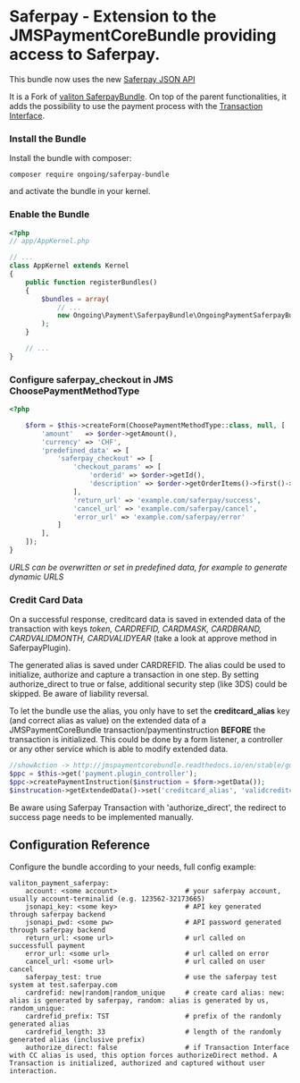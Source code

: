 # Saferpay - Extension to the JMSPaymentCoreBundle providing access to Saferpay.

This bundle now uses the new [Saferpay JSON API](http://saferpay.github.io/jsonapi)

It is a Fork of [valiton SaferpayBundle](https://github.com/valiton/SaferpayBundle). On top of the parent functionalities, 
it adds the possibility to use the payment process with the [Transaction Interface](http://saferpay.github.io/jsonapi/index.html#ChapterTransaction).

### Install the Bundle

Install the bundle with composer:

```
composer require ongoing/saferpay-bundle
```

and activate the bundle in your kernel.


### Enable the Bundle

```php
<?php
// app/AppKernel.php

// ...
class AppKernel extends Kernel
{
    public function registerBundles()
    {
        $bundles = array(
            // ...
            new Ongoing\Payment\SaferpayBundle\OngoingPaymentSaferpayBundle()
        );
    }

    // ...
}
```

### Configure saferpay_checkout in JMS ChoosePaymentMethodType

```php
<?php

    $form = $this->createForm(ChoosePaymentMethodType::class, null, [
        'amount'   => $order->getAmount(),
        'currency' => 'CHF',
        'predefined_data' => [          
            'saferpay_checkout' => [
                'checkout_params' => [
                    'orderid' => $order->getId(),
                    'description' => $order->getOrderItems()->first()->getName()
                ],
                'return_url' => 'example.com/saferpay/success',
                'cancel_url' => 'example.com/saferpay/cancel',
                'error_url' => 'example.com/saferpay/error'
            ]   
        ],
    ]);
}
```

*URLS can be overwritten or set in predefined data, for example to generate dynamic URLS*

### Credit Card Data

On a successful response, creditcard data is saved in extended data of the transaction with keys *token, CARDREFID, CARDMASK, CARDBRAND, CARDVALIDMONTH, CARDVALIDYEAR* (take a look at approve method in SaferpayPlugin).

The generated alias is saved under CARDREFID. The alias could be used to initialize, authorize and capture a transaction in one step. By setting authorize_direct to true or false, additional security step (like 3DS) could be skipped. Be aware of liability reversal.      


To let the bundle use the alias, you only have to set the **creditcard_alias** key (and correct alias as value) on the extended data of a JMSPaymentCoreBundle transaction/paymentinstruction **BEFORE** the transaction is initialized. This could be done by a form listener, a controller or any other service which is able to modify extended data.  

```php
//showAction -> http://jmspaymentcorebundle.readthedocs.io/en/stable/guides/accepting_payments.html
$ppc = $this->get('payment.plugin_controller');
$ppc->createPaymentInstruction($instruction = $form->getData());
$instrucation->getExtendedData()->set('creditcard_alias', 'validcreditcardalias');
```

Be aware using Saferpay Transaction with 'authorize_direct', the redirect to success page needs to be implemented manually.

Configuration Reference
-----------------------

Configure the bundle according to your needs, full config example:

```
valiton_payment_saferpay:
    account: <some account>                 # your saferpay account, usually account-terminalid (e.g. 123562-32173665)
    jsonapi_key: <some key>                 # API key generated  through saferpay backend
    jsonapi_pwd: <some pw>                  # API password generated through saferpay backend
    return_url: <some url>                  # url called on successfull payment
    error_url: <some url>                   # url called on error
    cancel_url: <some url>                  # url called on user cancel
    saferpay_test: true                     # use the saferpay test system at test.saferpay.com
    cardrefid: new|random|random_unique     # create card alias: new: alias is generated by saferpay, random: alias is generated by us, random_unique: 
    cardrefid_prefix: TST                   # prefix of the randomly generated alias
    cardrefid_length: 33                    # length of the randomly generated alias (inclusive prefix)
    authorize_direct: false                 # if Transaction Interface with CC alias is used, this option forces authorizeDirect method. A Transaction is initialized, authorized and captured without user interaction. 
```


